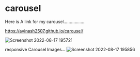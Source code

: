 # carousel


Here is  A  link for my carousel.................

 https://avinash2507.github.io/carousel/
 
 
 
 ![Screenshot 2022-08-17 195721](https://user-images.githubusercontent.com/93754695/185160161-12c4d9d8-58e3-4be3-bb1a-1b322b7df4ae.png)



responsive Carousel Images...
![Screenshot 2022-08-17 195856](https://user-images.githubusercontent.com/93754695/185160619-8b1858fb-3103-472e-8938-eb5da2a3978c.png)
